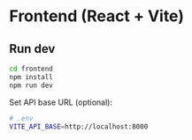 # Frontend (React + Vite)

## Run dev
```bash
cd frontend
npm install
npm run dev
```

Set API base URL (optional):
```bash
# .env
VITE_API_BASE=http://localhost:8000
```
